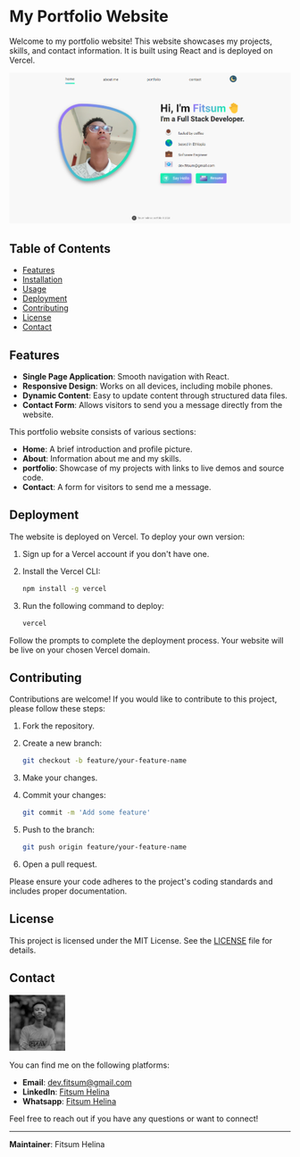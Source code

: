 # My Portfolio Website

Welcome to my portfolio website! This website showcases my projects, skills, and contact information. It is built using React and is deployed on Vercel.

![Portfolio Screenshot](./public/assets/site.png) <!-- Add a screenshot of your website here -->

## Table of Contents

- [Features](#features)
- [Installation](#installation)
- [Usage](#usage)
- [Deployment](#deployment)
- [Contributing](#contributing)
- [License](#license)
- [Contact](#contact)

## Features

- **Single Page Application**: Smooth navigation with React.
- **Responsive Design**: Works on all devices, including mobile phones.
- **Dynamic Content**: Easy to update content through structured data files.
- **Contact Form**: Allows visitors to send you a message directly from the website.


This portfolio website consists of various sections:

- **Home**: A brief introduction and profile picture.
- **About**: Information about me and my skills.
- **portfolio**: Showcase of my projects with links to live demos and source code.
- **Contact**: A form for visitors to send me a message.

## Deployment

The website is deployed on Vercel. To deploy your own version:

1. Sign up for a Vercel account if you don't have one.
2. Install the Vercel CLI:

    ```bash
    npm install -g vercel
    ```

3. Run the following command to deploy:

    ```bash
    vercel
    ```

Follow the prompts to complete the deployment process. Your website will be live on your chosen Vercel domain.

## Contributing

Contributions are welcome! If you would like to contribute to this project, please follow these steps:

1. Fork the repository.
2. Create a new branch:

    ```bash
    git checkout -b feature/your-feature-name
    ```

3. Make your changes.
4. Commit your changes:

    ```bash
    git commit -m 'Add some feature'
    ```

5. Push to the branch:

    ```bash
    git push origin feature/your-feature-name
    ```

6. Open a pull request.

Please ensure your code adheres to the project's coding standards and includes proper documentation.

## License

This project is licensed under the MIT License. See the [LICENSE](./LICENSE) file for details.

## Contact


<p >
  <img src="./public/assets/profilepic.jpg" alt="Fitsum Helina" width="100" height="100"/>
</p>

You can find me on the following platforms:
- **Email**: dev.fitsum@gmail.com
- **LinkedIn**: [Fitsum Helina](https://www.linkedin.com/in/fitsum-helina-57164828a/)
- **Whatsapp**: [Fitsum Helina](https://wa.me/251904377900)

Feel free to reach out if you have any questions or want to connect!

---

**Maintainer**: Fitsum Helina

